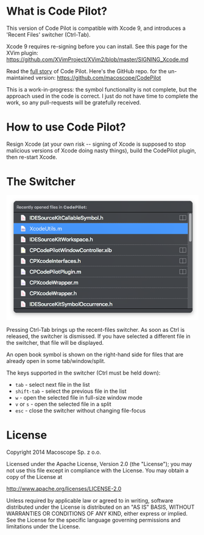 What is Code Pilot?
===================

This version of Code Pilot is compatible with Xcode 9, and introduces a 'Recent Files' switcher (Ctrl-Tab).

Xcode 9 requires re-signing before you can install. See this page for the XVim plugin: https://github.com/XVimProject/XVim2/blob/master/SIGNING_Xcode.md

Read the [full story](http://macoscope.com/blog/the-story-of-code-pilot/) of Code Pilot. Here's the GitHub repo. for the un-maintained version: https://github.com/macoscope/CodePilot

This is a work-in-progress: the symbol functionality is not complete, but the approach used in the code is correct. I just do not have time to complete the work, so any pull-requests will be gratefully received.

How to use Code Pilot?
======================

Resign Xcode (at your own risk -- signing of Xcode is supposed to stop malicious versions of Xcode doing nasty things), build the CodePilot plugin, then re-start Xcode.


The Switcher
============

 ![Switcher](Screenshots/CodePilotSwitcher.png)
 
Pressing Ctrl-Tab brings up the recent-files switcher. As soon as Ctrl is released, the switcher is dismissed. If you have selected a different file in the switcher, that file will be displayed.

An open book symbol is shown on the right-hand side for files that are already open in some tab/window/split.

The keys supported in the switcher (Ctrl must be held down):

* `tab` - select next file in the list
* `shift-tab` - select the previous file in the list
* `w` - open the selected file in full-size window mode
* `v` or `s` - open the selected file in a split
* `esc` - close the switcher without changing file-focus

License
=======

Copyright 2014 Macoscope Sp. z o.o.

Licensed under the Apache License, Version 2.0 (the "License"); you may not use this file except in compliance with the License. You may obtain a copy of the License at

http://www.apache.org/licenses/LICENSE-2.0

Unless required by applicable law or agreed to in writing, software distributed under the License is distributed on an "AS IS" BASIS, WITHOUT WARRANTIES OR CONDITIONS OF ANY KIND, either express or implied. See the License for the specific language governing permissions and limitations under the License.
